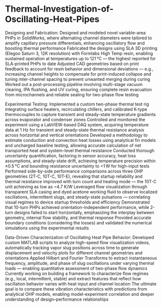# Thermal-Investigation-of-Oscillating-Heat-Pipes
Designing and Fabrication: 
Designed and modeled novel variable-area PHPs in SolidWorks, where alternating channel diameters were tailored to amplify capillary pressure differentials, enhancing oscillatory flow and boosting thermal performance 
Fabricated the designs using SLA 3D printing (Elegoo Saturn 3, 12K resolution) with Formlabs High Temp resin, enabling sustained operation at temperatures up to 121 °C — the highest reported for SLA-printed PHPs to date 
Adjusted CAD geometries based on print feedback to account for resin behavior and dimensional deviations — e.g., increasing channel heights to compensate for print-induced collapse and tuning inter-channel spacing to prevent unwanted merging during curing 
Worked out a post-processing pipeline involving multi-stage vacuum clearing, IPA flushing, and UV curing, ensuring complete resin evacuation from microchannels and reliable sealing for two-phase flow testing


Experimental Testing:
Implemented a custom two-phase thermal test rig integrating surface heaters, recirculating chillers, and calibrated K-type thermocouples to capture transient and steady-state temperature gradients across evaporator and condenser zones 
Controlled and monitored the experiment using a LabVIEW-based DAQ system, acquiring temperature data at 1 Hz for transient and steady-state thermal resistance analysis across horizontal and vertical orientations 
Developed a methodology to estimate conduction and convection heat losses using analytical fin models and uncharged baseline testing, allowing accurate calculation of net transported heat and system-level thermal resistance 
Conducted thorough uncertainty quantification, factoring in sensor accuracy, heat loss assumptions, and steady-state drift, achieving temperature precision within ±0.5 °C and bounding resistance uncertainty to <1 W for high-input tests 
Performed side-by-side performance comparisons across three OHP geometries (2T-C, 10T-C, 10T-E), revealing that startup reliability and thermal resistance improved with turn count and heating mode — the 10T-C unit achieving as low as ~4.7 K/W 
Leveraged flow visualization through transparent SLA casing and dyed acetone working fluid to observe localized oscillations, intermittent slugs, and steady-state pulsations — correlating visual regimes to device startup thresholds and efficiency 
Demonstrated that 10-turn PHPs achieved orientation-independent performance, while 2-turn designs failed to start horizontally, emphasizing the interplay between geometry, internal flow stability, and thermal response 
Provided accurate boundary conditions (considering the losses) and validated the numerical simulations using the experimental results


Data-Driven Characterization of Oscillating Heat Pipe Behavior:
Developed custom MATLAB scripts to analyze high-speed flow visualization videos, automatically tracking vapor slug positions across time to generate displacement and velocity plots for different channel geometries and orientations 
Applied Hilbert and Fourier Transforms to extract instantaneous frequency, amplitude, and phase of slug oscillations under varying thermal loads — enabling quantitative assessment of two-phase flow dynamics 
Currently working on building a framework to characterize flow regimes (e.g., local, intermittent, stable) and extract features that reflect how oscillation behavior varies with heat input and channel location 
The ultimate goal is to compare these vibration characteristics with predictions from analytical OHP models, enabling model-experiment correlation and deeper understanding of design–performance relationships 
